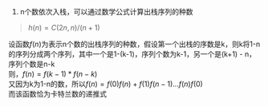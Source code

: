 1. n个数依次入栈，可以通过数学公式计算出栈序列的种数  
> $h(n) = C(2n, n) / (n + 1)$

设函数$f(n)$为表示n个数的出栈序列的种数，假设第一个出栈的序数是k，则k将1-n的序列分成两个序列，其中一个是1-(k-1)，序列个数为k-1，另一个是(k+1) - n，序列个数是n-k  
则，$f(n)=f(k-1)*f(n-k)$  
又因为k为1-n的数，所以$f(n)=f(0)f(n) + f(1)f(n-1) ... f(n)f(0)$  
而该函数恰为卡特兰数的递推式